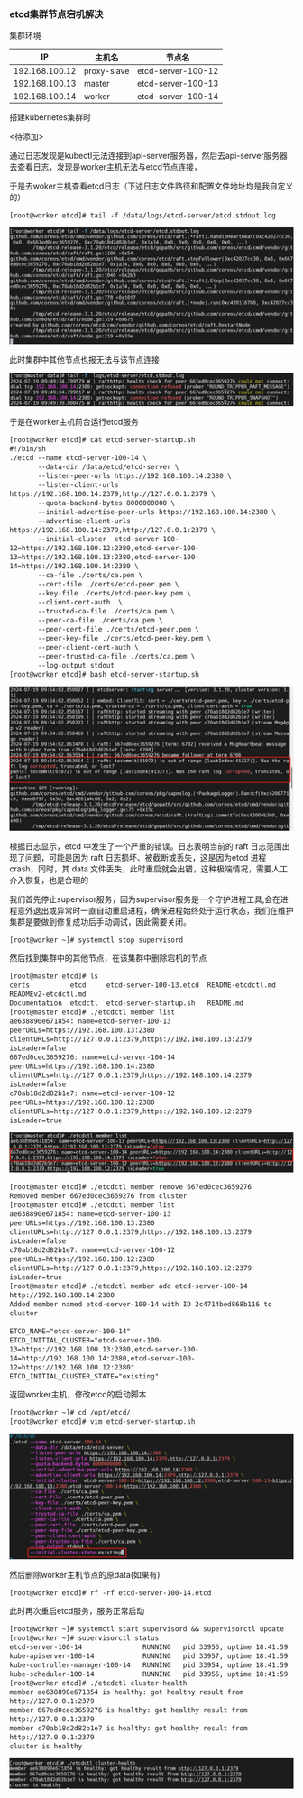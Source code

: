 ### etcd集群节点宕机解决

集群环境

| IP             | 主机名      | 节点名             |
| -------------- | ----------- | ------------------ |
| 192.168.100.12 | proxy-slave | etcd-server-100-12 |
| 192.168.100.13 | master      | etcd-server-100-13 |
| 192.168.100.14 | worker      | etcd-server-100-14 |

搭建kubernetes集群时

<待添加>

通过日志发现是kubectl无法连接到api-server服务器，然后去api-server服务器去查看日志，发现是worker主机无法与etcd节点连接，

于是去woker主机查看etcd日志（下述日志文件路径和配置文件地址均是我自定义的）

```shell
[root@worker etcd]# tail -f /data/logs/etcd-server/etcd.stdout.log
```

![](https://github.com/Xiao254182/notes/blob/master/img/3/1.png)

此时集群中其他节点也报无法与该节点连接

![](https://github.com/Xiao254182/notes/blob/master/img/3/2.png)

于是在worker主机前台运行etcd服务

```shell
[root@worker etcd]# cat etcd-server-startup.sh
#!/bin/sh
./etcd --name etcd-server-100-14 \
       --data-dir /data/etcd/etcd-server \
       --listen-peer-urls https://192.168.100.14:2380 \
       --listen-client-urls https://192.168.100.14:2379,http://127.0.0.1:2379 \
       --quota-backend-bytes 8000000000 \
       --initial-advertise-peer-urls https://192.168.100.14:2380 \
       --advertise-client-urls https://192.168.100.14:2379,http://127.0.0.1:2379 \
       --initial-cluster  etcd-server-100-12=https://192.168.100.12:2380,etcd-server-100-13=https://192.168.100.13:2380,etcd-server-100-14=https://192.168.100.14:2380 \
       --ca-file ./certs/ca.pem \
       --cert-file ./certs/etcd-peer.pem \
       --key-file ./certs/etcd-peer-key.pem \
       --client-cert-auth  \
       --trusted-ca-file ./certs/ca.pem \
       --peer-ca-file ./certs/ca.pem \
       --peer-cert-file ./certs/etcd-peer.pem \
       --peer-key-file ./certs/etcd-peer-key.pem \
       --peer-client-cert-auth \
       --peer-trusted-ca-file ./certs/ca.pem \
       --log-output stdout
[root@worker etcd]# bash etcd-server-startup.sh
```

![](https://github.com/Xiao254182/notes/blob/master/img/3/3.png)

根据日志显示，etcd 中发生了一个严重的错误。日志表明当前的 raft 日志范围出现了问题，可能是因为 raft 日志损坏、被截断或丢失，这是因为etcd 进程 crash，同时，其 data 文件丢失，此时重启就会出错，这种极端情况，需要人工介入恢复，也是合理的

我们首先停止supervisor服务，因为supervisor服务是一个守护进程工具,会在进程意外退出或异常时一直自动重启进程，确保进程始终处于运行状态，我们在维护集群是要做到修复成功后手动调试，因此需要关闭。

```shell
[root@worker ~]# systemctl stop supervisord
```

然后找到集群中的其他节点，在该集群中删除宕机的节点

```shell
[root@master etcd]# ls
certs          etcd     etcd-server-100-13.etcd  README-etcdctl.md  READMEv2-etcdctl.md
Documentation  etcdctl  etcd-server-startup.sh   README.md
[root@master etcd]# ./etcdctl member list
ae638890e671854: name=etcd-server-100-13 peerURLs=https://192.168.100.13:2380 clientURLs=http://127.0.0.1:2379,https://192.168.100.13:2379 isLeader=false
667ed0cec3659276: name=etcd-server-100-14 peerURLs=https://192.168.100.14:2380 clientURLs=http://127.0.0.1:2379,https://192.168.100.14:2379 isLeader=false
c70ab18d2d82b1e7: name=etcd-server-100-12 peerURLs=https://192.168.100.12:2380 clientURLs=http://127.0.0.1:2379,https://192.168.100.12:2379 isLeader=true
```

![](https://github.com/Xiao254182/notes/blob/master/img/3/4.png)

```shell
[root@master etcd]# ./etcdctl member remove 667ed0cec3659276
Removed member 667ed0cec3659276 from cluster
[root@master etcd]# ./etcdctl member list
ae638890e671854: name=etcd-server-100-13 peerURLs=https://192.168.100.13:2380 clientURLs=http://127.0.0.1:2379,https://192.168.100.13:2379 isLeader=false
c70ab18d2d82b1e7: name=etcd-server-100-12 peerURLs=https://192.168.100.12:2380 clientURLs=http://127.0.0.1:2379,https://192.168.100.12:2379 isLeader=true
[root@master etcd]# ./etcdctl member add etcd-server-100-14 http://192.168.100.14:2380
Added member named etcd-server-100-14 with ID 2c4714bed868b116 to cluster

ETCD_NAME="etcd-server-100-14"
ETCD_INITIAL_CLUSTER="etcd-server-100-13=https://192.168.100.13:2380,etcd-server-100-14=http://192.168.100.14:2380,etcd-server-100-12=https://192.168.100.12:2380"
ETCD_INITIAL_CLUSTER_STATE="existing"
```

返回worker主机，修改etcd的启动脚本

```shell
[root@worker ~]# cd /opt/etcd/
[root@worker etcd]# vim etcd-server-startup.sh
```

![](https://github.com/Xiao254182/notes/blob/master/img/3/5.png)

然后删除worker主机节点的原data(如果有)

```shell
[root@worker etcd]# rf -rf etcd-server-100-14.etcd
```

此时再次重启etcd服务，服务正常启动

```shell
[root@worker ~]# systemctl start supervisord && supervisorctl update
[root@worker ~]# supervisorctl status
etcd-server-100-14               RUNNING   pid 33956, uptime 18:41:59
kube-apiserver-100-14            RUNNING   pid 33957, uptime 18:41:59
kube-controller-manager-100-14   RUNNING   pid 33954, uptime 18:41:59
kube-scheduler-100-14            RUNNING   pid 33955, uptime 18:41:59
[root@worker etcd]# ./etcdctl cluster-health
member ae638890e671854 is healthy: got healthy result from http://127.0.0.1:2379
member 667ed0cec3659276 is healthy: got healthy result from http://127.0.0.1:2379
member c70ab18d2d82b1e7 is healthy: got healthy result from http://127.0.0.1:2379
cluster is healthy
```

![](https://github.com/Xiao254182/notes/blob/master/img/3/6.png)
